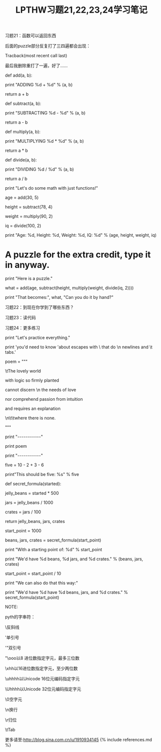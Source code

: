 ﻿---
layout: post
title: LPTHW习题21,22,23,24学习笔记
category: note
---
习题21：函数可以返回东西

后面的puzzle部分反复打了三四遍都会出现：

Tracback(most recent call last)

最后我删除重打了一遍，好了......

def add(a, b):
   
   print "ADDING %d + %d" % (a, b)
   
   return a + b
   

def subtract(a, b):
    
   print "SUBTRACTING %d - %d" % (a, b)
   
   return a - b

def multiply(a, b):
    
   print "MULTIPLYING %d * %d" % (a, b)
   
   return a * b
   
def divide(a, b):
    
   print "DIVIDING %d / %d" % (a, b)
   
   return a / b
   
print "Let's do some math with just functions!"

age = add(30, 5)

height = subtract(78, 4)

weight = multiply(90, 2)

iq = divide(100, 2)

print "Age: %d, Height: %d, Weight: %d, IQ: %d" % (age, height, weight, iq)

# A puzzle for the extra credit, type it in anyway.

print "Here is a puzzle."

what = add(age, subtract(height, multiply(weight, divide(iq, 2))))

print "That becomes:", what, "Can you do it by hand?"

习题22：到现在你学到了哪些东西？

习题23：读代码

习题24：更多练习

print "Let's practice everything."

print 'you\'d need to know \'about escapes with \\ that do \n newlines and \t tabs.'

poem = """

\tThe lovely world

with logic so firmly planted

cannot discern \n the needs of love

nor comprehend passion from intuition

and requires an explanation

\n\t\twhere there is none.

"""

print "------------"

print poem

print "------------"



five = 10 - 2 + 3 - 6

print"This should be five: %s" % five


def secret_formula(started):

jelly_beans = started * 500

jars = jelly_beans / 1000

crates = jars / 100

return jelly_beans, jars, crates


start_point = 1000

beans, jars, crates = secret_formula(start_point)


print "With a starting point of: %d" % start_point

print "We'd have %d beans, %d jars, and %d crates." % (beans, jars, crates)

start_point = start_point / 10

print "We can also do that this way:"

print "We'd have %d have %d beans, jars, and %d crates." % secret_formula(start_point)





NOTE:

pyth的字串符：

\\反斜线

\'单引号

'\"双引号

"\ooo以8 进位数指定字元，最多三位数

\xhh以16进位数指定字元，至少两位数

\uhhhh以Unicode 16位元编码指定字元

\Uhhhh以Unicode 32位元编码指定字元

\0空字元

\n换行

\r归位

\tTab


更多请至:http://blog.sina.com.cn/u/1910934145
{% include references.md %}

